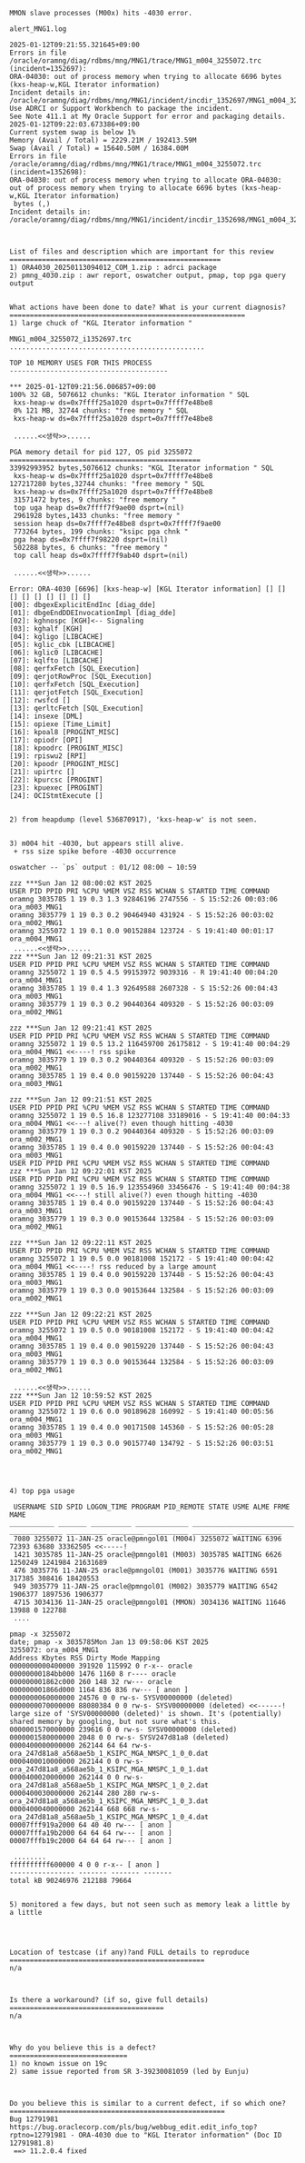 <pre><code class="language-shell">MMON slave processes (M00x) hits -4030 error.

alert_MNG1.log

2025-01-12T09:21:55.321645+09:00
Errors in file /oracle/oramng/diag/rdbms/mng/MNG1/trace/MNG1_m004_3255072.trc (incident=1352697):
ORA-04030: out of process memory when trying to allocate 6696 bytes (kxs-heap-w,KGL Iterator information)
Incident details in: /oracle/oramng/diag/rdbms/mng/MNG1/incident/incdir_1352697/MNG1_m004_3255072_i1352697.trc
Use ADRCI or Support Workbench to package the incident.
See Note 411.1 at My Oracle Support for error and packaging details.
2025-01-12T09:22:03.673386+09:00
Current system swap is below 1%
Memory (Avail / Total) = 2229.21M / 192413.59M
Swap (Avail / Total) = 15640.50M / 16384.00M
Errors in file /oracle/oramng/diag/rdbms/mng/MNG1/trace/MNG1_m004_3255072.trc (incident=1352698):
ORA-04030: out of process memory when trying to allocate ORA-04030: out of process memory when trying to allocate 6696 bytes (kxs-heap-w,KGL Iterator information)
 bytes (,)
Incident details in: /oracle/oramng/diag/rdbms/mng/MNG1/incident/incdir_1352698/MNG1_m004_3255072_i1352698.trc



List of files and description which are important for this review
====================================================
1) ORA4030_20250113094012_COM_1.zip : adrci package
2) pmng_4030.zip : awr report, oswatcher output, pmap, top pga query output


What actions have been done to date? What is your current diagnosis?
==========================================================
1) large chuck of &quot;KGL Iterator information &quot;

MNG1_m004_3255072_i1352697.trc
................................................

TOP 10 MEMORY USES FOR THIS PROCESS
---------------------------------------

*** 2025-01-12T09:21:56.006857+09:00
100% 32 GB, 5076612 chunks: &quot;KGL Iterator information &quot; SQL
 kxs-heap-w ds=0x7ffff25a1020 dsprt=0x7ffff7e48be8
 0% 121 MB, 32744 chunks: &quot;free memory &quot; SQL
 kxs-heap-w ds=0x7ffff25a1020 dsprt=0x7ffff7e48be8

 ......&lt;&lt;생략&gt;&gt;......

PGA memory detail for pid 127, OS pid 3255072
===============================================
33992993952 bytes,5076612 chunks: &quot;KGL Iterator information &quot; SQL
 kxs-heap-w ds=0x7ffff25a1020 dsprt=0x7ffff7e48be8
127217280 bytes,32744 chunks: &quot;free memory &quot; SQL
 kxs-heap-w ds=0x7ffff25a1020 dsprt=0x7ffff7e48be8
 31571472 bytes, 9 chunks: &quot;free memory &quot; 
 top uga heap ds=0x7ffff7f9ae00 dsprt=(nil)
 2961928 bytes,1433 chunks: &quot;free memory &quot; 
 session heap ds=0x7ffff7e48be8 dsprt=0x7ffff7f9ae00
 773264 bytes, 199 chunks: &quot;ksipc pga chnk &quot; 
 pga heap ds=0x7ffff7f98220 dsprt=(nil)
 502288 bytes, 6 chunks: &quot;free memory &quot; 
 top call heap ds=0x7ffff7f9ab40 dsprt=(nil)

 ......&lt;&lt;생략&gt;&gt;......

Error: ORA-4030 [6696] [kxs-heap-w] [KGL Iterator information] [] [] [] [] [] [] [] [] []
[00]: dbgexExplicitEndInc [diag_dde]
[01]: dbgeEndDDEInvocationImpl [diag_dde]
[02]: kghnospc [KGH]&lt;-- Signaling
[03]: kghalf [KGH]
[04]: kgligo [LIBCACHE]
[05]: kglic_cbk [LIBCACHE]
[06]: kglic0 [LIBCACHE]
[07]: kqlfto [LIBCACHE]
[08]: qerfxFetch [SQL_Execution]
[09]: qerjotRowProc [SQL_Execution]
[10]: qerfxFetch [SQL_Execution]
[11]: qerjotFetch [SQL_Execution]
[12]: rwsfcd []
[13]: qerltcFetch [SQL_Execution]
[14]: insexe [DML]
[15]: opiexe [Time_Limit]
[16]: kpoal8 [PROGINT_MISC]
[17]: opiodr [OPI]
[18]: kpoodrc [PROGINT_MISC]
[19]: rpiswu2 [RPI]
[20]: kpoodr [PROGINT_MISC]
[21]: upirtrc []
[22]: kpurcsc [PROGINT]
[23]: kpuexec [PROGINT]
[24]: OCIStmtExecute []


2) from heapdump (level 536870917), 'kxs-heap-w' is not seen.


3) m004 hit -4030, but appears still alive.
 + rss size spike before -4030 occurrence

oswatcher -- `ps` output : 01/12 08:00 ~ 10:59

zzz ***Sun Jan 12 08:00:02 KST 2025
USER PID PPID PRI %CPU %MEM VSZ RSS WCHAN S STARTED TIME COMMAND
oramng 3035785 1 19 0.3 1.3 92846196 2747556 - S 15:52:26 00:03:06 ora_m003_MNG1
oramng 3035779 1 19 0.3 0.2 90464940 431924 - S 15:52:26 00:03:02 ora_m002_MNG1
oramng 3255072 1 19 0.1 0.0 90152884 123724 - S 19:41:40 00:01:17 ora_m004_MNG1
 ......&lt;&lt;생략&gt;&gt;......
zzz ***Sun Jan 12 09:21:31 KST 2025
USER PID PPID PRI %CPU %MEM VSZ RSS WCHAN S STARTED TIME COMMAND
oramng 3255072 1 19 0.5 4.5 99153972 9039316 - R 19:41:40 00:04:20 ora_m004_MNG1
oramng 3035785 1 19 0.4 1.3 92649588 2607328 - S 15:52:26 00:04:43 ora_m003_MNG1
oramng 3035779 1 19 0.3 0.2 90440364 409320 - S 15:52:26 00:03:09 ora_m002_MNG1

zzz ***Sun Jan 12 09:21:41 KST 2025
USER PID PPID PRI %CPU %MEM VSZ RSS WCHAN S STARTED TIME COMMAND
oramng 3255072 1 19 0.5 13.2 116459700 26175812 - S 19:41:40 00:04:29 ora_m004_MNG1 &lt;&lt;----! rss spike
oramng 3035779 1 19 0.3 0.2 90440364 409320 - S 15:52:26 00:03:09 ora_m002_MNG1
oramng 3035785 1 19 0.4 0.0 90159220 137440 - S 15:52:26 00:04:43 ora_m003_MNG1

zzz ***Sun Jan 12 09:21:51 KST 2025
USER PID PPID PRI %CPU %MEM VSZ RSS WCHAN S STARTED TIME COMMAND
oramng 3255072 1 19 0.5 16.8 123277108 33189016 - S 19:41:40 00:04:33 ora_m004_MNG1 &lt;&lt;---! alive(?) even though hitting -4030 
oramng 3035779 1 19 0.3 0.2 90440364 409320 - S 15:52:26 00:03:09 ora_m002_MNG1
oramng 3035785 1 19 0.4 0.0 90159220 137440 - S 15:52:26 00:04:43 ora_m003_MNG1
USER PID PPID PRI %CPU %MEM VSZ RSS WCHAN S STARTED TIME COMMAND
zzz ***Sun Jan 12 09:22:01 KST 2025
USER PID PPID PRI %CPU %MEM VSZ RSS WCHAN S STARTED TIME COMMAND
oramng 3255072 1 19 0.5 16.9 123554960 33456476 - S 19:41:40 00:04:38 ora_m004_MNG1 &lt;&lt;---! still alive(?) even though hitting -4030 
oramng 3035785 1 19 0.4 0.0 90159220 137440 - S 15:52:26 00:04:43 ora_m003_MNG1
oramng 3035779 1 19 0.3 0.0 90153644 132584 - S 15:52:26 00:03:09 ora_m002_MNG1

zzz ***Sun Jan 12 09:22:11 KST 2025
USER PID PPID PRI %CPU %MEM VSZ RSS WCHAN S STARTED TIME COMMAND
oramng 3255072 1 19 0.5 0.0 90181008 152172 - S 19:41:40 00:04:42 ora_m004_MNG1 &lt;&lt;----! rss reduced by a large amount
oramng 3035785 1 19 0.4 0.0 90159220 137440 - S 15:52:26 00:04:43 ora_m003_MNG1
oramng 3035779 1 19 0.3 0.0 90153644 132584 - S 15:52:26 00:03:09 ora_m002_MNG1

zzz ***Sun Jan 12 09:22:21 KST 2025
USER PID PPID PRI %CPU %MEM VSZ RSS WCHAN S STARTED TIME COMMAND
oramng 3255072 1 19 0.5 0.0 90181008 152172 - S 19:41:40 00:04:42 ora_m004_MNG1
oramng 3035785 1 19 0.4 0.0 90159220 137440 - S 15:52:26 00:04:43 ora_m003_MNG1
oramng 3035779 1 19 0.3 0.0 90153644 132584 - S 15:52:26 00:03:09 ora_m002_MNG1

 ......&lt;&lt;생략&gt;&gt;......
zzz ***Sun Jan 12 10:59:52 KST 2025
USER PID PPID PRI %CPU %MEM VSZ RSS WCHAN S STARTED TIME COMMAND
oramng 3255072 1 19 0.6 0.0 90189628 160992 - S 19:41:40 00:05:56 ora_m004_MNG1
oramng 3035785 1 19 0.4 0.0 90171508 145360 - S 15:52:26 00:05:28 ora_m003_MNG1
oramng 3035779 1 19 0.3 0.0 90157740 134792 - S 15:52:26 00:03:51 ora_m002_MNG1 




4) top pga usage

 USERNAME SID SPID LOGON_TIME PROGRAM PID_REMOTE STATE USME ALME FRME MAME
___________ _______ __________ _____________ _________________________ _____________ __________ ________ __________ __________ ___________
 7080 3255072 11-JAN-25 oracle@pmngol01 (M004) 3255072 WAITING 6396 72393 63680 33362505 &lt;&lt;-----!
 1421 3035785 11-JAN-25 oracle@pmngol01 (M003) 3035785 WAITING 6626 1250249 1241984 21631689
 476 3035776 11-JAN-25 oracle@pmngol01 (M001) 3035776 WAITING 6591 317385 308416 18420553
 949 3035779 11-JAN-25 oracle@pmngol01 (M002) 3035779 WAITING 6542 1906377 1897536 1906377
 4715 3034136 11-JAN-25 oracle@pmngol01 (MMON) 3034136 WAITING 11646 13988 0 122788
 ....

pmap -x 3255072
date; pmap -x 3035785Mon Jan 13 09:58:06 KST 2025
3255072: ora_m004_MNG1
Address Kbytes RSS Dirty Mode Mapping
0000000000400000 391920 115992 0 r-x-- oracle
00000000184bb000 1476 1160 8 r---- oracle
000000001862c000 260 148 32 rw--- oracle
000000001866d000 1164 836 836 rw--- [ anon ]
0000000060000000 24576 0 0 rw-s- SYSV00000000 (deleted)
0000000070000000 88080384 0 0 rw-s- SYSV00000000 (deleted) &lt;&lt;------! large size of 'SYSV00000000 (deleted)' is shown. It's (potentially) shared memory by googling, but not sure what's this.
0000001570000000 239616 0 0 rw-s- SYSV00000000 (deleted)
0000001580000000 2048 0 0 rw-s- SYSV247d81a8 (deleted)
0000400000000000 262144 64 64 rw-s- ora_247d81a8_a568ae5b_1_KSIPC_MGA_NMSPC_1_0_0.dat
0000400010000000 262144 0 0 rw-s- ora_247d81a8_a568ae5b_1_KSIPC_MGA_NMSPC_1_0_1.dat
0000400020000000 262144 0 0 rw-s- ora_247d81a8_a568ae5b_1_KSIPC_MGA_NMSPC_1_0_2.dat
0000400030000000 262144 280 280 rw-s- ora_247d81a8_a568ae5b_1_KSIPC_MGA_NMSPC_1_0_3.dat
0000400040000000 262144 668 668 rw-s- ora_247d81a8_a568ae5b_1_KSIPC_MGA_NMSPC_1_0_4.dat
00007fff919a2000 64 40 40 rw--- [ anon ]
00007fffa19b2000 64 64 64 rw--- [ anon ]
00007fffb19c2000 64 64 64 rw--- [ anon ]

 ........
ffffffffff600000 4 0 0 r-x-- [ anon ]
---------------- ------- ------- ------- 
total kB 90246976 212188 79664


5) monitored a few days, but not seen such as memory leak a little by a little




Location of testcase (if any)?and FULL details to reproduce
================================================
n/a



Is there a workaround? (if so, give full details) 
======================================
n/a



Why do you believe this is a defect?
=============================
1) no known issue on 19c
2) same issue reported from SR 3-39230081059 (led by Eunju)



Do you believe this is similar to a current defect, if so which one? 
=====================================================
Bug 12791981 https://bug.oraclecorp.com/pls/bug/webbug_edit.edit_info_top?rptno=12791981 - ORA-4030 due to &quot;KGL Iterator information&quot; (Doc ID 12791981.8)
 ==&gt; 11.2.0.4 fixed
</code></pre>